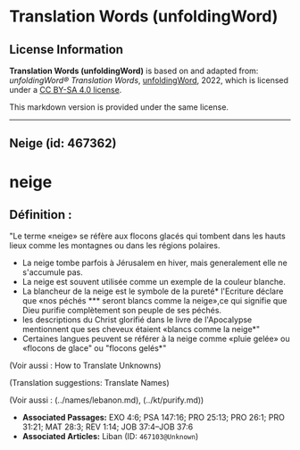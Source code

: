 # Translation Words (unfoldingWord)

## License Information

**Translation Words (unfoldingWord)** is based on and adapted from: _unfoldingWord® Translation Words_, [unfoldingWord](https://unfoldingword.org/utw), 2022, which is licensed under a [CC BY-SA 4.0 license](https://creativecommons.org/licenses/by-sa/4.0/legalcode.en).

This markdown version is provided under the same license.



--------------------------------

## Neige (id: 467362)

neige
=====

Définition :
------------

"Le terme «neige» se réfère aux flocons glacés qui tombent dans les hauts lieux comme les montagnes ou dans les régions polaires.

* La neige tombe parfois à Jérusalem en hiver, mais generalement elle ne s'accumule pas.
* La neige est souvent utilisée comme un exemple de la couleur blanche.
* La blancheur de la neige est le symbole de la pureté\* l'Ecriture déclare que «nos péchés \*\*\* seront blancs comme la neige»,ce qui signifie que Dieu purifie complètement son peuple de ses péchés.
* les descriptions du Christ glorifié dans le livre de l'Apocalypse mentionnent que ses cheveux étaient «blancs comme la neige\*"
* Certaines langues peuvent se référer à la neige comme «pluie gelée» ou «flocons de glace" ou "flocons gelés\*"

(Voir aussi : How to Translate Unknowns)

(Translation suggestions: Translate Names)

(Voir aussi : (../names/lebanon.md), (../kt/purify.md))

* **Associated Passages:** EXO 4:6; PSA 147:16; PRO 25:13; PRO 26:1; PRO 31:21; MAT 28:3; REV 1:14; JOB 37:4–JOB 37:6
* **Associated Articles:** Liban (ID: `467103@Unknown`)

